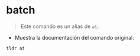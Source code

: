 # batch

> Este comando es un alias de `at`.

-	Muestra la documentación del comando original:

`tldr at`
